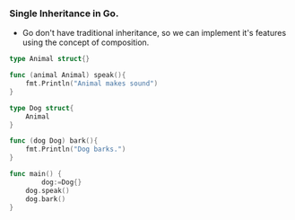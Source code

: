 ### Single Inheritance in Go.
* Go don't have traditional inheritance, so we can implement it's features using the concept of composition.
```go
type Animal struct{}

func (animal Animal) speak(){
	fmt.Println("Animal makes sound")
}

type Dog struct{
	Animal
}

func (dog Dog) bark(){
	fmt.Println("Dog barks.")
}

func main() {
    	dog:=Dog{}
	dog.speak()
	dog.bark()
}

```
